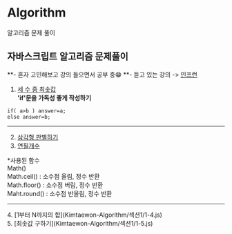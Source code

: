 # Algorithm
알고리즘 문제 풀이

## 자바스크립트 알고리즘 문제풀이
**- 혼자 고민해보고 강의 들으면서 공부 중😁
**- 듣고 있는 강의 -> [인프런](https://inf.run/HfQv)  
  
1. [세 수 중 최솟값](Kimtaewon-Algorithm/섹션1/1-1.js)<br>
**'if'문을 가독성 좋게 작성하기**<br>
```
if( a>b ) answer=a;
else answer=b;
```

---
2. [삼각형 판별하기](Kimtaewon-Algorithm/섹션1/1-2.js)<br>
3. [연필개수](Kimtaewon-Algorithm/섹션1/1-3.js)<br>

*사용된 함수<br>
Math()<br>
Math.ceil() : 소수점 올림, 정수 반환<br>
Math.floor() : 소수점 버림, 정수 반환<br>
Maht.round() : 소수점 반올림, 정수 반환<br>
<hr>
4. [1부터 N까지의 합](Kimtaewon-Algorithm/섹션1/1-4.js)<br>
5. [최솟값 구하기](Kimtaewon-Algorithm/섹션1/1-5.js)<br>

